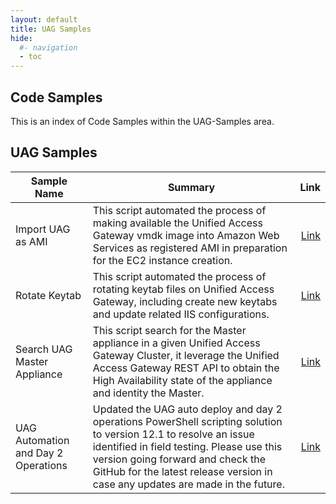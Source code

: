```yaml
---
layout: default
title: UAG Samples
hide:
  #- navigation
  - toc
---
```


## Code Samples

This is an index of Code Samples within the UAG-Samples area.

## UAG Samples

| Sample Name | Summary | Link |
| --- | --- | ---:|
| Import UAG as AMI | This script automated the process of making available the Unified Access Gateway vmdk image into Amazon Web Services as registered AMI in preparation for the EC2 instance creation. | [Link](https://github.com/euc-oss/euc-samples/tree/main/UAG-Samples/Import%20UAG%20as%20AMI) |
| Rotate Keytab | This script automated the process of rotating keytab files on Unified Access Gateway, including create new keytabs and update related IIS configurations. | [Link](https://github.com/euc-oss/euc-samples/tree/main/UAG-Samples/Rotate%20Keytab) |
| Search UAG Master Appliance | This script search for the Master appliance in a given Unified Access Gateway Cluster, it leverage the Unified Access Gateway REST API to obtain the High Availability state of the appliance and identity the Master. | [Link](https://github.com/euc-oss/euc-samples/tree/main/UAG-Samples/Search%20UAG%20Master%20Appliance) |
| UAG Automation and Day 2 Operations | Updated the UAG auto deploy and day 2 operations PowerShell scripting solution to version 12.1 to resolve an issue identified in field testing. Please use this version going forward and check the GitHub for the latest release version in case any updates are made in the future. | [Link](https://github.com/euc-oss/euc-samples/tree/main/UAG-Samples/UAG%20Automation%20and%20Day%202%20Operations) |
